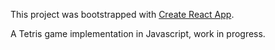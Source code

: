 This project was bootstrapped with [Create React App](https://github.com/facebook/create-react-app).

A Tetris game implementation in Javascript, work in progress.
